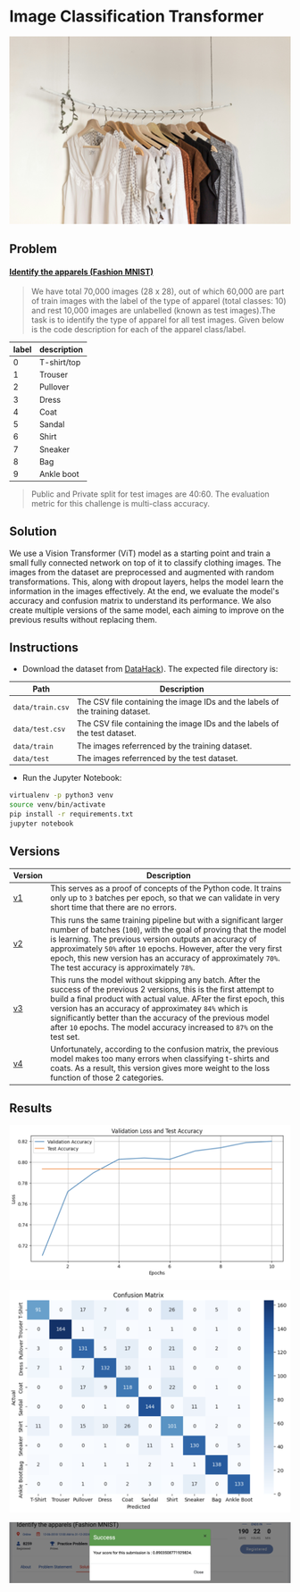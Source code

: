 # Image Classification Transformer

![wallpaper.jpg](wallpaper.jpg)

## Problem

#### [Identify the apparels (Fashion MNIST)](https://datahack.analyticsvidhya.com/contest/practice-problem-identify-the-apparels/download/test-file)

> We have total 70,000 images (28 x 28), out of which 60,000 are part of train images with the label of the type of apparel (total classes: 10) and rest 10,000 images are unlabelled (known as test images).The task is to identify the type of apparel for all test images. Given below is the code description for each of the apparel class/label.

|label|description|
|---|---|
|0|T-shirt/top|
|1|Trouser|
|2|Pullover|
|3|Dress|
|4|Coat|
|5|Sandal|
|6|Shirt|
|7|Sneaker|
|8|Bag|
|9|Ankle boot|

> Public and Private split for test images are 40:60.
> The evaluation metric for this challenge is multi-class accuracy.

## Solution

We use a Vision Transformer (ViT) model as a starting point and train a small fully connected network on top of it to classify clothing images. The images from the dataset are preprocessed and augmented with random transformations. This, along with dropout layers, helps the model learn the information in the images effectively. At the end, we evaluate the model's accuracy and confusion matrix to understand its performance. We also create multiple versions of the same model, each aiming to improve on the previous results without replacing them.

## Instructions

* Download the dataset from [DataHack](https://datahack.analyticsvidhya.com/contest/practice-problem-identify-the-apparels/download/test-file)). The expected file directory is:

|Path|Description|
|---|---|
|`data/train.csv`|The CSV file containing the image IDs and the labels of the training dataset.|
|`data/test.csv`|The CSV file containing the image IDs and the labels of the test dataset.|
|`data/train`|The images referrenced by the training dataset.|
|`data/test`|The images referrenced by the test dataset.|

* Run the Jupyter Notebook:

```bash
virtualenv -p python3 venv
source venv/bin/activate
pip install -r requirements.txt
jupyter notebook
```

## Versions

|Version|Description|
|---|---|
|[v1](./training_v1.ipynb)|This serves as a proof of concepts of the Python code. It trains only up to `3` batches per epoch, so that we can validate in very short time that there are no errors.|
|[v2](./training_v2.ipynb)|This runs the same training pipeline but with a significant larger number of batches (`100`), with the goal of proving that the model is learning. The previous version outputs an accuracy of approximately `50%` after `10` epochs. However, after the very first epoch, this new version has an accuracy of approximately `70%`. The test accuracy is approximately `78%`.|
|[v3](./training_v3.ipynb)|This runs the model without skipping any batch. After the success of the previous 2 versions, this is the first attempt to build a final product with actual value. AFter the first epoch, this version has an accuracy of approximatey `84%` which is significantly better than the accuracy of the previous model after `10` epochs. The model accuracy increased to `87%` on the test set.|
|[v4](./training_v4.ipynb)|Unfortunately, according to the confusion matrix, the previous model makes too many errors when classifying t-shirts and coats. As a result, this version gives more weight to the loss function of those 2 categories.|

## Results

![accuracy.png](accuracy.png)

![confusion.png](confusion.png)

![leaderboard.png](leaderboard.png)
